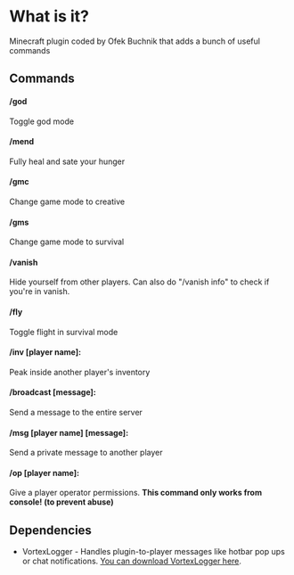 # What is it?
Minecraft plugin coded by Ofek Buchnik that adds a bunch of useful commands

## Commands
#### /god
Toggle god mode

#### /mend
Fully heal and sate your hunger

#### /gmc
Change game mode to creative

#### /gms
Change game mode to survival

#### /vanish
Hide yourself from other players.
Can also do "/vanish info" to check if you're in vanish.

#### /fly
Toggle flight in survival mode

#### /inv [player name]:
Peak inside another player's inventory

#### /broadcast [message]:
Send a message to the entire server

#### /msg [player name] [message]:
Send a private message to another player

#### /op [player name]:
Give a player operator permissions. **This command only works from console! (to prevent abuse)**

## Dependencies
- VortexLogger - Handles plugin-to-player messages like hotbar pop ups or chat notifications. [You can download VortexLogger here](https://github.com/Gemesil/VortexLogger/releases/tag/v1.0.0).

